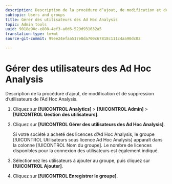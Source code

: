 ```yaml
---
description: Description de la procédure d’ajout, de modification et de suppression d’utilisateurs de l’Ad Hoc Analysis.
subtopic: Users and groups
title: Gérer des utilisateurs des Ad Hoc Analysis
topic: Admin tools
uuid: 9018e90c-e808-4ef3-a0d6-529d931632a5
translation-type: tm+mt
source-git-commit: 99ee24efaa517e8da700c67818c111c4aa90dc02

---
```



# Gérer des utilisateurs des Ad Hoc Analysis

Description de la procédure d’ajout, de modification et de suppression d’utilisateurs de l’Ad Hoc Analysis.

1. Cliquez sur **[!UICONTROL Analytics]** > **[!UICONTROL Admin]** > **[!UICONTROL Gestion des utilisateurs]**.
1. Cliquez sur **[!UICONTROL Gérer des utilisateurs des Ad Hoc Analysis]**.

   Si votre société a acheté des licences d’Ad Hoc Analysis, le groupe [!UICONTROL Utilisateurs sous licence Ad Hoc Analysis] apparaît dans la colonne [!UICONTROL Nom du groupe]. Le nombre de licences disponibles pour la connexion des utilisateurs est également indiqué.

1. Sélectionnez les utilisateurs à ajouter au groupe, puis cliquez sur **[!UICONTROL Ajouter]**.
1. Cliquez sur **[!UICONTROL Enregistrer le groupe]**.
